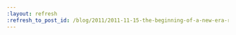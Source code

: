 ```yaml
---
:layout: refresh
:refresh_to_post_id: /blog/2011/2011-11-15-the-beginning-of-a-new-era-ruby-plugins-now-a-reality
---
```

